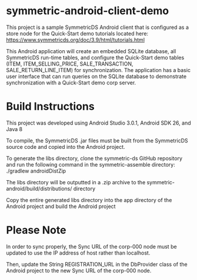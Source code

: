 # symmetric-android-client-demo

This project is a sample SymmetricDS Android client that is configured as a store node for the Quick-Start demo tutorials located here: https://www.symmetricds.org/doc/3.9/html/tutorials.html

This Android application will create an embedded SQLite database, all SymmetricDS run-time tables, and configure the Quick-Start demo tables (ITEM, ITEM_SELLING_PRICE, SALE_TRANSACTION, SALE_RETURN_LINE_ITEM) for synchronization.  The application has a basic user interface that can run queries on the SQLite database to demonstrate synchronization with a Quick-Start demo corp server.

# Build Instructions

This project was developed using Android Studio 3.0.1, Android SDK 26, and Java 8

To compile, the SymmetricDS .jar files must be built from the SymmetricDS source code and copied into the Android project.

To generate the libs directory, clone the symmetric-ds GitHub repository and run the following command in the symmetric-assemble directory: 
./gradlew androidDistZip

The libs directory will be outputted in a .zip archive to the symmetric-android/build/distributions/ directory

Copy the entire generated libs directory into the app directory of the Android project and build the Android project

# Please Note

In order to sync properly, the Sync URL of the corp-000 node must be updated to use the IP address of host rather than localhost.  

Then, update the String REGISTRATION_URL in the DbProvider class of the Android project to the new Sync URL of the corp-000 node. 


